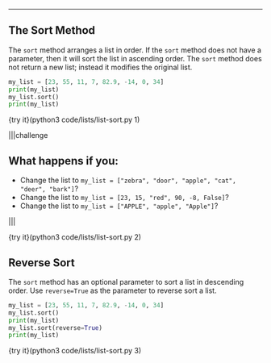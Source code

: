 ---

## The Sort Method

The `sort` method arranges a list in order. If the `sort` method does not have a parameter, then it will sort the list in ascending order. The `sort` method does not return a new list; instead it modifies the original list.

```python
my_list = [23, 55, 11, 7, 82.9, -14, 0, 34]
print(my_list)
my_list.sort()
print(my_list)
```

{try it}(python3 code/lists/list-sort.py 1)

|||challenge
## What happens if you:
* Change the list to `my_list = ["zebra", "door", "apple", "cat", "deer", "bark"]`?
* Change the list to `my_list = [23, 15, "red", 90, -8, False]`?
* Change the list to `my_list = ["APPLE", "apple", "Apple"]`?

|||

{try it}(python3 code/lists/list-sort.py 2)

## Reverse Sort

The `sort` method has an optional parameter to sort a list in descending order. Use `reverse=True` as the parameter to reverse sort a list.

```python
my_list = [23, 55, 11, 7, 82.9, -14, 0, 34]
my_list.sort()
print(my_list)
my_list.sort(reverse=True)
print(my_list)
```

{try it}(python3 code/lists/list-sort.py 3)
